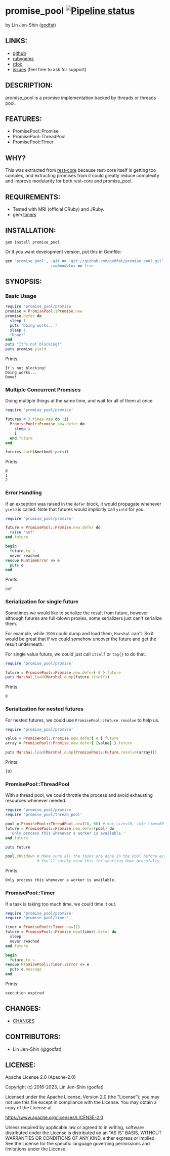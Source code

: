 # promise_pool [![Pipeline status](https://gitlab.com/godfat/promise_pool/badges/master/pipeline.svg)](https://gitlab.com/godfat/promise_pool/-/pipelines)

by Lin Jen-Shin ([godfat](https://godfat.org))

## LINKS:

* [github](https://github.com/godfat/promise_pool)
* [rubygems](https://rubygems.org/gems/promise_pool)
* [rdoc](https://rubydoc.info/github/godfat/promise_pool)
* [issues](https://github.com/godfat/promise_pool/issues) (feel free to ask for support)

## DESCRIPTION:

promise_pool is a promise implementation backed by threads or threads pool.

## FEATURES:

* PromisePool::Promise
* PromisePool::ThreadPool
* PromisePool::Timer

## WHY?

This was extracted from [rest-core][] because rest-core itself is getting
too complex, and extracting promises from it could greatly reduce complexity
and improve modularity for both rest-core and promise_pool.

[rest-core]: https://github.com/godfat/rest-core

## REQUIREMENTS:

* Tested with MRI (official CRuby) and JRuby.
* gem [timers][]

[timers]: https://github.com/celluloid/timers

## INSTALLATION:

``` shell
gem install promise_pool
```

Or if you want development version, put this in Gemfile:

``` ruby
gem 'promise_pool', :git => 'git://github.com/godfat/promise_pool.git',
                    :submodules => true
```

## SYNOPSIS:

### Basic Usage

``` ruby
require 'promise_pool/promise'
promise = PromisePool::Promise.new
promise.defer do
  sleep 1
  puts "Doing works..."
  sleep 1
  "Done!"
end
puts "It's not blocking!"
puts promise.yield
```

Prints:

```
It's not blocking!
Doing works...
Done!
```

### Multiple Concurrent Promises

Doing multiple things at the same time, and wait for all of them at once.

``` ruby
require 'promise_pool/promise'

futures = 3.times.map do |i|
  PromisePool::Promise.new.defer do
    sleep i
    i
  end.future
end

futures.each(&method(:puts))
```

Prints:

```
0
1
2
```

### Error Handling

If an exception was raised in the `defer` block, it would propagate whenever
`yield` is called. Note that futures would implicitly call `yield` for you.

``` ruby
require 'promise_pool/promise'

future = PromisePool::Promise.new.defer do
  raise 'nnf'
end.future

begin
  future.to_s
  never reached
rescue RuntimeError => e
  puts e
end
```

Prints:

```
nnf
```

### Serialization for single future

Sometimes we would like to serialize the result from future, however although
futures are full-blown proxies, some serializers just can't serialize them.

For example, while `JSON` could dump and load them, `Marshal` can't. So it
would be great that if we could somehow uncover the future and get the result
underneath.

For single value future, we could just call `itself` or `tap{}` to do that.

``` ruby
require 'promise_pool/promise'

future = PromisePool::Promise.new.defer{ 0 }.future
puts Marshal.load(Marshal.dump(future.itself))
```

Prints:

```
0
```

### Serialization for nested futures

For nested futures, we could use `PromisePool::Future.resolve` to help us.

``` ruby
require 'promise_pool/promise'

value = PromisePool::Promise.new.defer{ 0 }.future
array = PromisePool::Promise.new.defer{ [value] }.future

puts Marshal.load(Marshal.dump(PromisePool::Future.resolve(array)))
```

Prints:

```
[0]
```

### PromisePool::ThreadPool

With a thread pool, we could throttle the process and avoid exhausting
resources whenever needed.

``` ruby
require 'promise_pool/promise'
require 'promise_pool/thread_pool'

pool = PromisePool::ThreadPool.new(10, 60) # max_size=10, idle_time=60
future = PromisePool::Promise.new.defer(pool) do
  'Only process this whenever a worker is available.'
end.future

puts future

pool.shutdown # Make sure all the tasks are done in the pool before exit.
              # You'll surely need this for shutting down gracefully.
```

Prints:

```
Only process this whenever a worker is available.
```

### PromisePool::Timer

If a task is taking too much time, we could time it out.

``` ruby
require 'promise_pool/promise'
require 'promise_pool/timer'

timer = PromisePool::Timer.new(1)
future = PromisePool::Promise.new(timer).defer do
  sleep
  never reached
end.future

begin
  future.to_s
rescue PromisePool::Timer::Error => e
  puts e.message
end
```

Prints:

```
execution expired
```

## CHANGES:

* [CHANGES](CHANGES.md)

## CONTRIBUTORS:

* Lin Jen-Shin (@godfat)

## LICENSE:

Apache License 2.0 (Apache-2.0)

Copyright (c) 2016-2023, Lin Jen-Shin (godfat)

Licensed under the Apache License, Version 2.0 (the "License");
you may not use this file except in compliance with the License.
You may obtain a copy of the License at

   <https://www.apache.org/licenses/LICENSE-2.0>

Unless required by applicable law or agreed to in writing, software
distributed under the License is distributed on an "AS IS" BASIS,
WITHOUT WARRANTIES OR CONDITIONS OF ANY KIND, either express or implied.
See the License for the specific language governing permissions and
limitations under the License.
